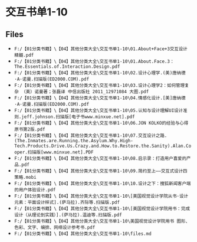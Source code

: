 # 交互书单1-10

## Files

- `F:/【01分类书籍】\【04】其他分类大全\交互书单1-10\01.About+Face+3交互设计精髓.pdf`
- `F:/【01分类书籍】\【04】其他分类大全\交互书单1-10\01.About.Face.3：The.Essentials.of.Interaction.Design.pdf`
- `F:/【01分类书籍】\【04】其他分类大全\交互书单1-10\02.设计心理学.(美)唐纳德·A·诺曼.扫描版(ED2000.COM).pdf`
- `F:/【01分类书籍】\【04】其他分类大全\交互书单1-10\03.设计心理学2：如何管理复杂 （美）诺曼著；张磊译 中信出版社 2011_12971084 大图.pdf`
- `F:/【01分类书籍】\【04】其他分类大全\交互书单1-10\04.情感化设计.[美]唐纳德·A·诺曼.扫描版(ED2000.COM).pdf`
- `F:/【01分类书籍】\【04】其他分类大全\交互书单1-10\05.认知与设计理解UI设计准则.jeff.johnson.扫描版[电子书www.minxue.net].pdf`
- `F:/【01分类书籍】\【04】其他分类大全\交互书单1-10\06.JON KOLKO的经验与心得  原书第2版.pdf`
- `F:/【01分类书籍】\【04】其他分类大全\交互书单1-10\07.交互设计之路.(The.Inmates.are.Running.the.Asylum.Why.High-Tech.Products.Drive.Us.Crazy.and.How.to.Restore.the.Sanity).Alan.Cooper.扫描版[www.minxue.net].PDF`
- `F:/【01分类书籍】\【04】其他分类大全\交互书单1-10\08.启示录：打造用户喜爱的产品.pdf`
- `F:/【01分类书籍】\【04】其他分类大全\交互书单1-10\09.简约至上——交互式设计四策略.mobi`
- `F:/【01分类书籍】\【04】其他分类大全\交互书单1-10\10.设计之下：搜狐新闻客户端的用户体验设计.pdf`
- `F:/【01分类书籍】\【04】其他分类大全\交互书单1-10\[美国视觉设计学院从书·设计元素：平面设计样式].(萨马拉).齐际等.扫描版.pdf`
- `F:/【01分类书籍】\【04】其他分类大全\交互书单1-10\[美国视觉设计学院用书：完成设计（从理论到实践）].(萨马拉).温迪等.扫描版.pdf`
- `F:/【01分类书籍】\【04】其他分类大全\交互书单1-10\美国视觉设计学院用书 图形、色彩、文字、编排、网络设计参考书.pdf`
- `F:/【01分类书籍】\【04】其他分类大全\交互书单1-10\files.md`

